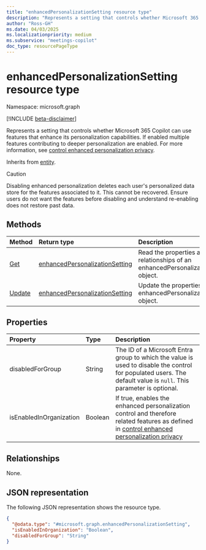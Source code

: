 ```yaml
---
title: "enhancedPersonalizationSetting resource type"
description: "Represents a setting that controls whether Microsoft 365 Copilot can use features that enhance its personalization capabilities."
author: "Ross-GH"
ms.date: 04/03/2025
ms.localizationpriority: medium
ms.subservice: "meetings-copilot"
doc_type: resourcePageType
---
```


# enhancedPersonalizationSetting resource type

Namespace: microsoft.graph

[!INCLUDE [beta-disclaimer](../../includes/beta-disclaimer.md)]

Represents a setting that controls whether Microsoft 365 Copilot can use features that enhance its personalization capabilities. If enabled multiple features contributing to deeper personalization are enabled. For more information, see [control enhanced personalization privacy](/graph/control-enhanced-personalization-privacy).

Inherits from [entity](../resources/entity.md).

> [!CAUTION]
> Disabling enhanced personalization deletes each user's personalized data store for the features associated to it. This cannot be recovered. Ensure users do not want the features before disabling and understand re-enabling does not restore past data.

## Methods

|Method|Return type|Description|
|:---|:---|:---|
|[Get](../api/enhancedpersonalizationsetting-get.md)|[enhancedPersonalizationSetting](../resources/enhancedpersonalizationsetting.md)|Read the properties and relationships of an enhancedPersonalizationSetting object.|
|[Update](../api/enhancedpersonalizationsetting-update.md)|[enhancedPersonalizationSetting](../resources/enhancedpersonalizationsetting.md)|Update the properties of an enhancedPersonalizationSetting object.|

## Properties

|Property|Type|Description|
|:---|:---|:---|
|disabledForGroup|String|The ID of a Microsoft Entra group to which the value is used to disable the control for populated users. The default value is `null`. This parameter is optional.|
|isEnabledInOrganization|Boolean|If true, enables the enhanced personalization control and therefore related features as defined in [control enhanced personalization privacy](/graph/control-enhanced-personalization-privacy)|

## Relationships

None.

## JSON representation

The following JSON representation shows the resource type.

``` json
{
  "@odata.type": "#microsoft.graph.enhancedPersonalizationSetting",
  "isEnabledInOrganization": "Boolean",
  "disabledForGroup": "String"
}
```
